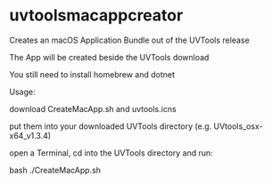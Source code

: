 # uvtoolsmacappcreator
Creates an macOS Application Bundle out of the UVTools release

The App will be created beside the UVTools download

You still need to install homebrew and dotnet

Usage:

download CreateMacApp.sh and uvtools.icns

put them into your downloaded UVTools directory (e.g. UVtools_osx-x64_v1.3.4)

open a Terminal, cd into the UVTools directory and run:

bash ./CreateMacApp.sh

